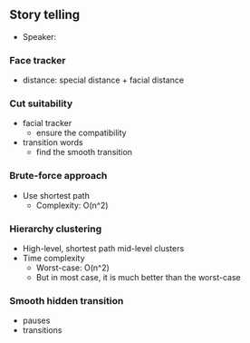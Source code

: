 ## Story telling

- Speaker: 

### Face tracker
- distance: special distance + facial distance


### Cut suitability
- facial tracker
  - ensure the compatibility
- transition words
  - find the smooth transition
  
### Brute-force approach
- Use shortest path
  - Complexity: O(n^2)

### Hierarchy clustering
- High-level, shortest path mid-level clusters
- Time complexity
  - Worst-case: O(n^2)
  - But in most case, it is much better than the worst-case

### Smooth hidden transition
- pauses
- transitions
